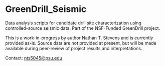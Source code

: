 # GreenDrill_Seismic

Data analysis scripts for candidate drill site characterization using controlled-source seismic data. Part of the NSF-Funded GreenDrill project. 

This is a work-in-progress by author Nathan T. Stevens and is currently provided as-is. Source data are not provided at present, but will be made available during peer-review of project results and interpretations.

Contact: nts5045@psu.edu
